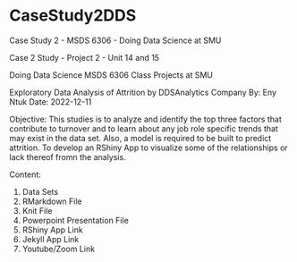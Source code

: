 # CaseStudy2DDS
Case Study 2 - MSDS 6306 - Doing Data Science at SMU

Case 2 Study - Project 2 - Unit 14 and 15

Doing Data Science MSDS 6306 Class Projects at SMU

Exploratory Data Analysis of Attrition by DDSAnalytics Company
By: Eny Ntuk
Date: 2022-12-11

Objective:
This studies is to analyze and identify the top three factors that contribute to turnover and to learn about any job role specific trends that may exist in the data set. Also, a model is required to be built to predict attrition. To develop an RShiny App to visualize some of the relationships or lack thereof fromn the analysis. 

Content:
1) Data Sets
2) RMarkdown File
3) Knit File
4) Powerpoint Presentation File
5) RShiny App Link
6) Jekyll App Link
7) Youtube/Zoom Link
